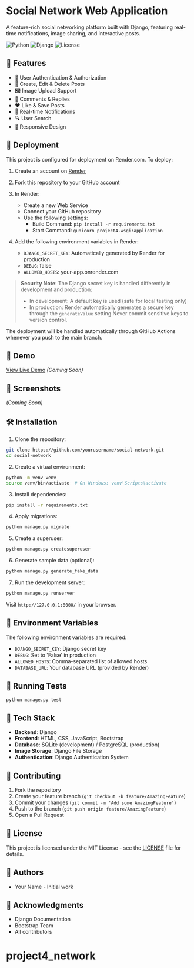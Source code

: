 # Social Network Web Application

A feature-rich social networking platform built with Django, featuring real-time notifications, image sharing, and interactive posts.

![Python](https://img.shields.io/badge/Python-3.8%2B-blue)
![Django](https://img.shields.io/badge/Django-3.2%2B-green)
![License](https://img.shields.io/badge/license-MIT-blue)

## 🌟 Features

- 👤 User Authentication & Authorization
- 📝 Create, Edit & Delete Posts
- 🖼️ Image Upload Support
- 💬 Comments & Replies
- ❤️ Like & Save Posts
- 🔔 Real-time Notifications
- 🔍 User Search
- 📱 Responsive Design

## 🚀 Deployment

This project is configured for deployment on Render.com. To deploy:

1. Create an account on [Render](https://render.com)
2. Fork this repository to your GitHub account
3. In Render:
   - Create a new Web Service
   - Connect your GitHub repository
   - Use the following settings:
     - Build Command: `pip install -r requirements.txt`
     - Start Command: `gunicorn project4.wsgi:application`

4. Add the following environment variables in Render:
   - `DJANGO_SECRET_KEY`: Automatically generated by Render for production
   - `DEBUG`: false
   - `ALLOWED_HOSTS`: your-app.onrender.com

> **Security Note**: The Django secret key is handled differently in development and production:
> - In development: A default key is used (safe for local testing only)
> - In production: Render automatically generates a secure key through the `generateValue` setting
> Never commit sensitive keys to version control.

The deployment will be handled automatically through GitHub Actions whenever you push to the main branch.

## 🚀 Demo

[View Live Demo](#) _(Coming Soon)_

## 📸 Screenshots

_(Coming Soon)_

## 🛠️ Installation

1. Clone the repository:
```bash
git clone https://github.com/yourusername/social-network.git
cd social-network
```

2. Create a virtual environment:
```bash
python -m venv venv
source venv/bin/activate  # On Windows: venv\Scripts\activate
```

3. Install dependencies:
```bash
pip install -r requirements.txt
```

4. Apply migrations:
```bash
python manage.py migrate
```

5. Create a superuser:
```bash
python manage.py createsuperuser
```

6. Generate sample data (optional):
```bash
python manage.py generate_fake_data
```

7. Run the development server:
```bash
python manage.py runserver
```

Visit `http://127.0.0.1:8000/` in your browser.

## 🔧 Environment Variables

The following environment variables are required:

- `DJANGO_SECRET_KEY`: Django secret key
- `DEBUG`: Set to 'False' in production
- `ALLOWED_HOSTS`: Comma-separated list of allowed hosts
- `DATABASE_URL`: Your database URL (provided by Render)

## 🧪 Running Tests

```bash
python manage.py test
```

## 🔧 Tech Stack

- **Backend**: Django
- **Frontend**: HTML, CSS, JavaScript, Bootstrap
- **Database**: SQLite (development) / PostgreSQL (production)
- **Image Storage**: Django File Storage
- **Authentication**: Django Authentication System

## 📝 Contributing

1. Fork the repository
2. Create your feature branch (`git checkout -b feature/AmazingFeature`)
3. Commit your changes (`git commit -m 'Add some AmazingFeature'`)
4. Push to the branch (`git push origin feature/AmazingFeature`)
5. Open a Pull Request

## 📄 License

This project is licensed under the MIT License - see the [LICENSE](LICENSE) file for details.

## 👥 Authors

- Your Name - Initial work

## 🙏 Acknowledgments

- Django Documentation
- Bootstrap Team
- All contributors
# project4_network
